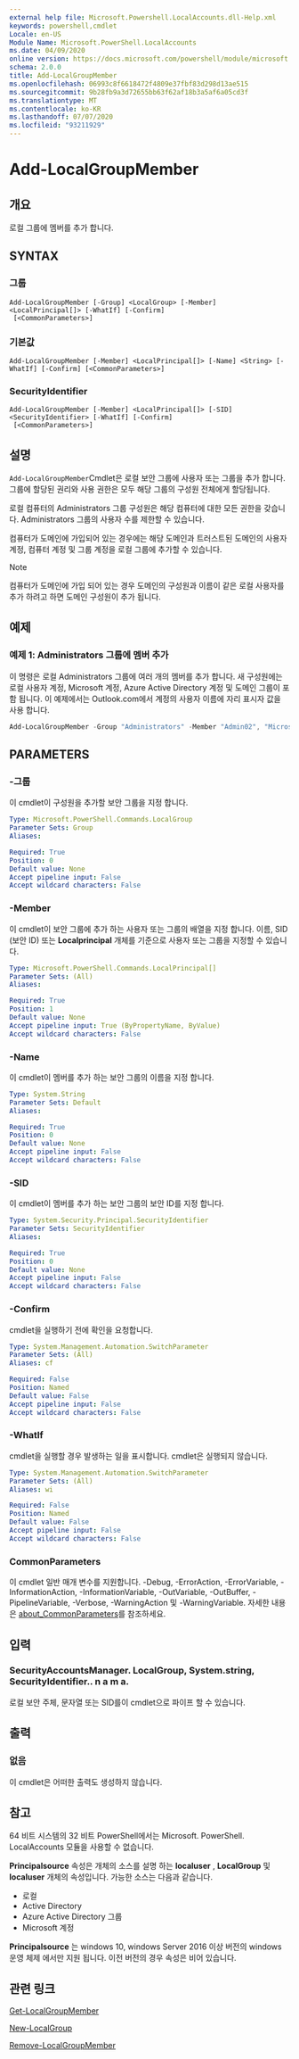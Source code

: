 ```yaml
---
external help file: Microsoft.Powershell.LocalAccounts.dll-Help.xml
keywords: powershell,cmdlet
Locale: en-US
Module Name: Microsoft.PowerShell.LocalAccounts
ms.date: 04/09/2020
online version: https://docs.microsoft.com/powershell/module/microsoft.powershell.localaccounts/add-localgroupmember?view=powershell-5.1&WT.mc_id=ps-gethelp
schema: 2.0.0
title: Add-LocalGroupMember
ms.openlocfilehash: 06993c8f6618472f4809e37fbf83d298d13ae515
ms.sourcegitcommit: 9b28fb9a3d72655bb63f62af18b3a5af6a05cd3f
ms.translationtype: MT
ms.contentlocale: ko-KR
ms.lasthandoff: 07/07/2020
ms.locfileid: "93211929"
---
```

# Add-LocalGroupMember

## 개요
로컬 그룹에 멤버를 추가 합니다.

## SYNTAX

### 그룹

```
Add-LocalGroupMember [-Group] <LocalGroup> [-Member] <LocalPrincipal[]> [-WhatIf] [-Confirm]
 [<CommonParameters>]
```

### 기본값

```
Add-LocalGroupMember [-Member] <LocalPrincipal[]> [-Name] <String> [-WhatIf] [-Confirm] [<CommonParameters>]
```

### SecurityIdentifier

```
Add-LocalGroupMember [-Member] <LocalPrincipal[]> [-SID] <SecurityIdentifier> [-WhatIf] [-Confirm]
 [<CommonParameters>]
```

## 설명

`Add-LocalGroupMember`Cmdlet은 로컬 보안 그룹에 사용자 또는 그룹을 추가 합니다. 그룹에 할당된 권리와 사용 권한은 모두 해당 그룹의 구성원 전체에게 할당됩니다.

로컬 컴퓨터의 Administrators 그룹 구성원은 해당 컴퓨터에 대한 모든 권한을 갖습니다. Administrators 그룹의 사용자 수를 제한할 수 있습니다.

컴퓨터가 도메인에 가입되어 있는 경우에는 해당 도메인과 트러스트된 도메인의 사용자 계정, 컴퓨터 계정 및 그룹 계정을 로컬 그룹에 추가할 수 있습니다.

> [!NOTE]
> 컴퓨터가 도메인에 가입 되어 있는 경우 도메인의 구성원과 이름이 같은 로컬 사용자를 추가 하려고 하면 도메인 구성원이 추가 됩니다.

## 예제

### 예제 1: Administrators 그룹에 멤버 추가

이 명령은 로컬 Administrators 그룹에 여러 개의 멤버를 추가 합니다. 새 구성원에는 로컬 사용자 계정, Microsoft 계정, Azure Active Directory 계정 및 도메인 그룹이 포함 됩니다. 이 예제에서는 Outlook.com에서 계정의 사용자 이름에 자리 표시자 값을 사용 합니다.

```powershell
Add-LocalGroupMember -Group "Administrators" -Member "Admin02", "MicrosoftAccount\username@Outlook.com", "AzureAD\DavidChew@contoso.com", "CONTOSO\Domain Admins"
```

## PARAMETERS

### -그룹

이 cmdlet이 구성원을 추가할 보안 그룹을 지정 합니다.

```yaml
Type: Microsoft.PowerShell.Commands.LocalGroup
Parameter Sets: Group
Aliases:

Required: True
Position: 0
Default value: None
Accept pipeline input: False
Accept wildcard characters: False
```

### -Member

이 cmdlet이 보안 그룹에 추가 하는 사용자 또는 그룹의 배열을 지정 합니다. 이름, SID (보안 ID) 또는 **Localprincipal** 개체를 기준으로 사용자 또는 그룹을 지정할 수 있습니다.

```yaml
Type: Microsoft.PowerShell.Commands.LocalPrincipal[]
Parameter Sets: (All)
Aliases:

Required: True
Position: 1
Default value: None
Accept pipeline input: True (ByPropertyName, ByValue)
Accept wildcard characters: False
```

### -Name

이 cmdlet이 멤버를 추가 하는 보안 그룹의 이름을 지정 합니다.

```yaml
Type: System.String
Parameter Sets: Default
Aliases:

Required: True
Position: 0
Default value: None
Accept pipeline input: False
Accept wildcard characters: False
```

### -SID

이 cmdlet이 멤버를 추가 하는 보안 그룹의 보안 ID를 지정 합니다.

```yaml
Type: System.Security.Principal.SecurityIdentifier
Parameter Sets: SecurityIdentifier
Aliases:

Required: True
Position: 0
Default value: None
Accept pipeline input: False
Accept wildcard characters: False
```

### -Confirm

cmdlet을 실행하기 전에 확인을 요청합니다.

```yaml
Type: System.Management.Automation.SwitchParameter
Parameter Sets: (All)
Aliases: cf

Required: False
Position: Named
Default value: False
Accept pipeline input: False
Accept wildcard characters: False
```

### -WhatIf

cmdlet을 실행할 경우 발생하는 일을 표시합니다. cmdlet은 실행되지 않습니다.

```yaml
Type: System.Management.Automation.SwitchParameter
Parameter Sets: (All)
Aliases: wi

Required: False
Position: Named
Default value: False
Accept pipeline input: False
Accept wildcard characters: False
```

### CommonParameters

이 cmdlet 일반 매개 변수를 지원합니다. -Debug, -ErrorAction, -ErrorVariable, -InformationAction, -InformationVariable, -OutVariable, -OutBuffer, -PipelineVariable, -Verbose, -WarningAction 및 -WarningVariable. 자세한 내용은 [about_CommonParameters](https://go.microsoft.com/fwlink/?LinkID=113216)를 참조하세요.

## 입력

### SecurityAccountsManager. LocalGroup, System.string, SecurityIdentifier.. n a m a.

로컬 보안 주체, 문자열 또는 SID를이 cmdlet으로 파이프 할 수 있습니다.

## 출력

### 없음

이 cmdlet은 어떠한 출력도 생성하지 않습니다.

## 참고

64 비트 시스템의 32 비트 PowerShell에서는 Microsoft. PowerShell. LocalAccounts 모듈을 사용할 수 없습니다.

**Principalsource** 속성은 개체의 소스를 설명 하는 **localuser** , **LocalGroup** 및 **localuser** 개체의 속성입니다. 가능한 소스는 다음과 같습니다.

- 로컬
- Active Directory
- Azure Active Directory 그룹
- Microsoft 계정

**Principalsource** 는 windows 10, windows Server 2016 이상 버전의 windows 운영 체제 에서만 지원 됩니다. 이전 버전의 경우 속성은 비어 있습니다.

## 관련 링크

[Get-LocalGroupMember](Get-LocalGroupMember.md)

[New-LocalGroup](New-LocalGroup.md)

[Remove-LocalGroupMember](Remove-LocalGroupMember.md)
